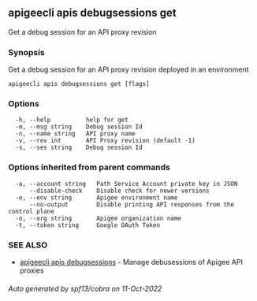 ## apigeecli apis debugsessions get

Get a debug session for an API proxy revision

### Synopsis

Get a debug session for an API proxy revision deployed in an environment

```
apigeecli apis debugsessions get [flags]
```

### Options

```
  -h, --help          help for get
  -m, --msg string    Debug session Id
  -n, --name string   API proxy name
  -v, --rev int       API Proxy revision (default -1)
  -s, --ses string    Debug session Id
```

### Options inherited from parent commands

```
  -a, --account string   Path Service Account private key in JSON
      --disable-check    Disable check for newer versions
  -e, --env string       Apigee environment name
      --no-output        Disable printing API responses from the control plane
  -o, --org string       Apigee organization name
  -t, --token string     Google OAuth Token
```

### SEE ALSO

* [apigeecli apis debugsessions](apigeecli_apis_debugsessions.md)	 - Manage debusessions of Apigee API proxies

###### Auto generated by spf13/cobra on 11-Oct-2022
